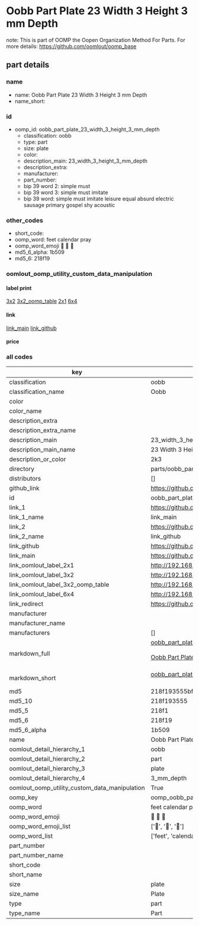 # Oobb Part Plate 23 Width 3 Height 3 mm Depth  

note: This is part of OOMP the Oopen Organization Method For Parts. For more details: https://github.com/oomlout/oomp_base

##  part details
  







### name
* name: Oobb Part Plate 23 Width 3 Height 3 mm Depth
* name_short: 
### id
* oomp_id: oobb_part_plate_23_width_3_height_3_mm_depth
  * classification: oobb
  * type: part
  * size: plate
  * color: 
  * description_main: 23_width_3_height_3_mm_depth
  * description_extra: 
  * manufacturer: 
  * part_number: 
  * bip 39 word 2: simple must
  * bip 39 word 3: simple must imitate
  * bip 39 word: simple must imitate leisure equal absurd electric sausage primary gospel shy acoustic

### other_codes
* short_code: 
* oomp_word: feet calendar pray
* oomp_word_emoji :feet: :calendar: :pray:
* md5_6_alpha: 1b509
* md5_6: 218f19






### oomlout_oomp_utility_custom_data_manipulation
#### label print
[3x2](http://192.168.1.245:1112/?label=oomp%201b509)
[3x2_oomp_table](http://192.168.1.108:1112/?label=oomp%201b509)
[2x1](http://192.168.1.242:1112/?label=oomp%201b509)
[6x4](http://192.168.1.55:1112/?label=oomp%201b509)    

#### link

[link_main](https://github.com/oomlout/oomlout_oomp_version_1_messy/tree/main/parts/oobb_part_plate_23_width_3_height_3_mm_depth) [link_github](https://github.com/oomlout/oomlout_oomp_version_1_messy/tree/main/parts/oobb_part_plate_23_width_3_height_3_mm_depth)                             

#### price







### all codes 
| key | value |  
| --- | --- |  
| classification | oobb |  
| classification_name | Oobb |  
| color |  |  
| color_name |  |  
| description_extra |  |  
| description_extra_name |  |  
| description_main | 23_width_3_height_3_mm_depth |  
| description_main_name | 23 Width 3 Height 3 mm Depth |  
| description_or_color | 2k3 |  
| directory | parts/oobb_part_plate_23_width_3_height_3_mm_depth |  
| distributors | [] |  
| github_link | https://github.com/oomlout/oomlout_oomp_part_src/tree/main/parts/oobb_part_plate_23_width_3_height_3_mm_depth |  
| id | oobb_part_plate_23_width_3_height_3_mm_depth |  
| link_1 | https://github.com/oomlout/oomlout_oomp_version_1_messy/tree/main/parts/oobb_part_plate_23_width_3_height_3_mm_depth |  
| link_1_name | link_main |  
| link_2 | https://github.com/oomlout/oomlout_oomp_version_1_messy/tree/main/parts/oobb_part_plate_23_width_3_height_3_mm_depth |  
| link_2_name | link_github |  
| link_github | https://github.com/oomlout/oomlout_oomp_version_1_messy/tree/main/parts/oobb_part_plate_23_width_3_height_3_mm_depth |  
| link_main | https://github.com/oomlout/oomlout_oomp_version_1_messy/tree/main/parts/oobb_part_plate_23_width_3_height_3_mm_depth |  
| link_oomlout_label_2x1 | http://192.168.1.242:1112/?label=oomp%201b509 |  
| link_oomlout_label_3x2 | http://192.168.1.245:1112/?label=oomp%201b509 |  
| link_oomlout_label_3x2_oomp_table | http://192.168.1.108:1112/?label=oomp%201b509 |  
| link_oomlout_label_6x4 | http://192.168.1.55:1112/?label=oomp%201b509 |  
| link_redirect | https://github.com/oomlout/oomlout_oomp_version_1_messy/tree/main/parts/oobb_part_plate_23_width_3_height_3_mm_depth |  
| manufacturer |  |  
| manufacturer_name |  |  
| manufacturers | [] |  
| markdown_full | [oobb_part_plate_23_width_3_height_3_mm_depth](none)<br>[](none)<br>[Oobb Part Plate 23 Width 3 Height 3 Mm Depth](none)<br><br> |  
| markdown_short | [oobb_part_plate_23_width_3_height_3_mm_depth](none)<br><br> |  
| md5 | 218f193555bfa8ec042607fae2e48648 |  
| md5_10 | 218f193555 |  
| md5_5 | 218f1 |  
| md5_6 | 218f19 |  
| md5_6_alpha | 1b509 |  
| name | Oobb Part Plate 23 Width 3 Height 3 mm Depth |  
| oomlout_detail_hierarchy_1 | oobb |  
| oomlout_detail_hierarchy_2 | part |  
| oomlout_detail_hierarchy_3 | plate |  
| oomlout_detail_hierarchy_4 | 3_mm_depth |  
| oomlout_oomp_utility_custom_data_manipulation | True |  
| oomp_key | oomp_oobb_part_plate_23_width_3_height_3_mm_depth |  
| oomp_word | feet calendar pray |  
| oomp_word_emoji | :feet: :calendar: :pray: |  
| oomp_word_emoji_list | [':feet:', ':calendar:', ':pray:'] |  
| oomp_word_list | ['feet', 'calendar', 'pray'] |  
| part_number |  |  
| part_number_name |  |  
| short_code |  |  
| short_name |  |  
| size | plate |  
| size_name | Plate |  
| type | part |  
| type_name | Part |  
